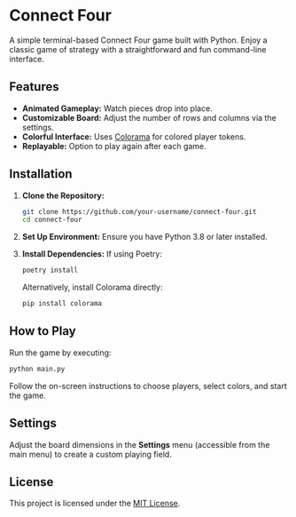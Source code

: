 # Connect Four

A simple terminal-based Connect Four game built with Python. Enjoy a classic game of strategy with a straightforward and fun command-line interface.

## Features

- **Animated Gameplay:** Watch pieces drop into place.
- **Customizable Board:** Adjust the number of rows and columns via the settings.
- **Colorful Interface:** Uses [Colorama](https://pypi.org/project/colorama/) for colored player tokens.
- **Replayable:** Option to play again after each game.

## Installation

1. **Clone the Repository:**
   ```bash
   git clone https://github.com/your-username/connect-four.git
   cd connect-four
   ```

2. **Set Up Environment:**
   Ensure you have Python 3.8 or later installed.

3. **Install Dependencies:**
   If using Poetry:
   ```bash
   poetry install
   ```
   Alternatively, install Colorama directly:
   ```bash
   pip install colorama
   ```

## How to Play

Run the game by executing:
```bash
python main.py
```
Follow the on-screen instructions to choose players, select colors, and start the game.

## Settings

Adjust the board dimensions in the **Settings** menu (accessible from the main menu) to create a custom playing field.

## License

This project is licensed under the [MIT License](LICENSE).
